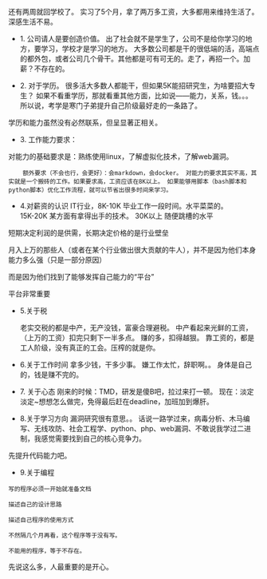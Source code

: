  还有两周就回学校了。
实习了5个月，拿了两万多工资，大多都用来维持生活了。深感生活不易。
 * 1\. 公司请人是要创造价值。
出了社会就不是学生了，公司不是给你学习的地方，要学习，学校才是学习的地方。
大多数公司都是干的很低端的活，高端点的都外包，或者公司几个骨干。其他都是可有可无的。走了，再招一个。加薪？不存在的。

* 2\. 对于学历。
很多活大多数人都能干，但如果5K能招研究生，为啥要招大专生？
如果不看重学历，那就看重其他方面，比如说——能力，关系，钱。。。
所以说，考学是寒门子弟提升自己阶级最好走的一条路了。

学历和能力虽然没有必然联系，但呈显著正相关。

* 3\. 工作能力要求：

对能力的基础要求是：熟练使用linux，了解虚拟化技术，了解web漏洞。

        额外要求（不会也行，会更好）：会markdown，会docker。 对能力的要求其实不高，其实就是一个搬砖的工作。如果要求高，工资应该在8K以上。 如果能够用脚本（bash脚本和python脚本）优化工作流程，就可以节省出很多时间来学习。
* 4.对薪资的认识
IT行业，8K-10K 毕业工作一段时间。水平菜菜的。      
15K-20K 某方面有拿得出手的技术。
30K以上  随便跳槽的水平 

短期决定利润的是供需，长期决定价格的是行业壁垒

月入上万的那些人（或者在某个行业做出很大贡献的牛人），并不是因为他们本身能力多么强（只是一部分原因）

而是因为他们找到了能够发挥自己能力的“平台”

平台非常重要 

* 5.关于税

  老实交税的都是中产，无产没钱，富豪合理避税。
  中产看起来光鲜的工资，（上万的工资）扣完只剩下一半多点。
  赚的多，扣得越狠。
  靠工资的，都是工人阶级，没有真正的工会。压榨的就是你。

* 6.关于工作时间
拿多少钱，干多少事。
嫌工作太忙，辞职啊。。
身体是自己的，钱是赚不完的。

* 7\. 关于心态
刚来的时候：TMD，研发是傻B吧，拉过来打一顿。
现在：淡定淡定~想想怎么做完，免得最后赶在deadline，加班加到爆肝。 

* 8.关于学习方向
漏洞研究很有意思。。
话说一路学过来，病毒分析、木马编写、无线攻防、社会工程学、python、php、web漏洞、不敢说我学过二进制，我感觉需要找到自己的核心竞争力。

先提升代码能力吧。

* 9.关于编程

```
写的程序必须一开始就准备文档

描述自己的设计思路

描述自己程序的使用方式

不然隔几个月再看，这个程序等于没有写。

不能用的程序，等于不存在。
```

先说这么多，人最重要的是开心。

